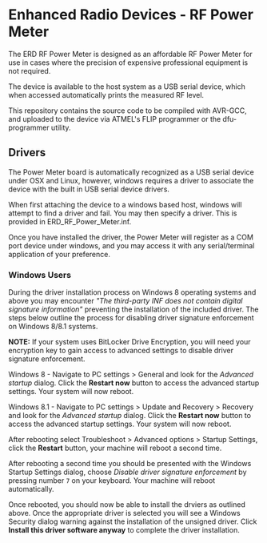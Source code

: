 Enhanced Radio Devices - RF Power Meter
=======

The ERD RF Power Meter is designed as an affordable RF Power Meter for use in cases where the precision of expensive professional equipment is not required.

The device is available to the host system as a USB serial device, which when accessed automatically prints the measured RF level.

This repository contains the source code to be compiled with AVR-GCC, and uploaded to the device via ATMEL's FLIP programmer or the dfu-programmer utility.

## Drivers
The Power Meter board is automatically recognized as a USB serial device under OSX and Linux, however, windows requires a driver to associate the device with the built in USB serial device drivers.

When first attaching the device to a windows based host, windows will attempt to find a driver and fail. You may then specify a driver. This is provided in ERD_RF_Power_Meter.inf.

Once you have installed the driver, the Power Meter will register as a COM port device under windows, and you may access it with any serial/terminal application of your preference.

### Windows Users
During the driver installation process on Windows 8 operating systems and above you may encounter *"The third-party INF does not contain digital signature information"* preventing the installation of the included driver.  The steps below outline the process for disabling driver signature enforcement on Windows 8/8.1 systems.

**NOTE:** If your system uses BitLocker Drive Encryption, you will need your encryption key to gain access to advanced settings to disable driver signature enforcement.

Windows 8 - Navigate to PC settings > General and look for the *Advanced startup* dialog.  Click the **Restart now** button to access the advanced startup settings.  Your system will now reboot.

Windows 8.1 - Navigate to PC settings > Update and Recovery > Recovery and look for the *Advanced startup* dialog.  Click the **Restart now** button to access the advanced startup settings.  Your system will now reboot.

After rebooting select Troubleshoot > Advanced options > Startup Settings, click the **Restart** button, your machine will reboot a second time.

After rebooting a second time you should be presented with the Windows Startup Settings dialog, choose *Disable driver signature enforcement* by pressing number `7` on your keyboard.  Your machine will reboot automatically.

Once rebooted, you should now be able to install the drviers as outlined above.  Once the appropriate driver is selected you will see a Windows Security dialog warning against the installation of the unsigned driver.  Click **Install this driver software anyway** to complete the driver installation.
